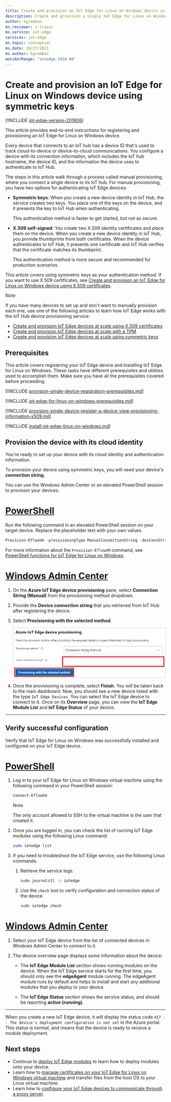 ```yaml
---
title: Create and provision an IoT Edge for Linux on Windows device using symmetric keys - Azure IoT Edge | Microsoft Docs
description: Create and provision a single IoT Edge for Linux on Windows device in IoT Hub using manual provisioning with symmetric keys
author: kgremban
ms.reviewer: v-tcassi
ms.service: iot-edge
services: iot-edge
ms.topic: conceptual
ms.date: 10/27/2021
ms.author: kgremban
monikerRange: "iotedge-2018-06"
---
```


# Create and provision an IoT Edge for Linux on Windows device using symmetric keys

[!INCLUDE [iot-edge-version-201806](../../includes/iot-edge-version-201806.md)]

This article provides end-to-end instructions for registering and provisioning an IoT Edge for Linux on Windows device.

Every device that connects to an IoT hub has a device ID that's used to track cloud-to-device or device-to-cloud communications. You configure a device with its connection information, which includes the IoT hub hostname, the device ID, and the information the device uses to authenticate to IoT Hub.

The steps in this article walk through a process called manual provisioning, where you connect a single device to its IoT hub. For manual provisioning, you have two options for authenticating IoT Edge devices:

* **Symmetric keys**: When you create a new device identity in IoT Hub, the service creates two keys. You place one of the keys on the device, and it presents the key to IoT Hub when authenticating.

  This authentication method is faster to get started, but not as secure.

* **X.509 self-signed**: You create two X.509 identity certificates and place them on the device. When you create a new device identity in IoT Hub, you provide thumbprints from both certificates. When the device authenticates to IoT Hub, it presents one certificate and IoT Hub verifies that the certificate matches its thumbprint.

  This authentication method is more secure and recommended for production scenarios.

This article covers using symmetric keys as your authentication method. If you want to use X.509 certificates, see [Create and provision an IoT Edge for Linux on Windows device using X.509 certificates](how-to-provision-single-device-linux-on-windows-x509.md).

> [!NOTE]
> If you have many devices to set up and don't want to manually provision each one, use one of the following articles to learn how IoT Edge works with the IoT Hub device provisioning service:
>
> * [Create and provision IoT Edge devices at scale using X.509 certificates](how-to-provision-devices-at-scale-linux-on-windows-x509.md)
> * [Create and provision IoT Edge devices at scale with a TPM](how-to-provision-devices-at-scale-linux-on-windows-tpm.md)
> * [Create and provision IoT Edge devices at scale using symmetric keys](how-to-provision-devices-at-scale-linux-on-windows-symmetric.md)

## Prerequisites

This article covers registering your IoT Edge device and installing IoT Edge for Linux on Windows. These tasks have different prerequisites and utilities used to accomplish them. Make sure you have all the prerequisites covered before proceeding.

<!-- Device registration prerequisites H3 and content -->
[!INCLUDE [provision-single-device-registration-prerequisites.md](../../includes/provision-single-device-registration-prerequisites.md)]

<!-- IoT Edge for Linux on Windows installation prerequisites H3 and content -->
[!INCLUDE [iot-edge-for-linux-on-windows-prerequisites.md](../../includes/iot-edge-for-linux-on-windows-prerequisites.md)]

<!-- Register your device and View provisioning information H2s and content -->
[!INCLUDE [provision-single-device-register-a-device-view-provisioning-information-x509.md](../../includes/provision-single-device-register-a-device-view-provisioning-information-x509.md)]

<!-- Install IoT Edge for Linux on Windows H2 and content -->
[!INCLUDE [install-iot-edge-linux-on-windows.md](../../includes/install-iot-edge-linux-on-windows.md)]

## Provision the device with its cloud identity

You're ready to set up your device with its cloud identity and authentication information.

To provision your device using symmetric keys, you will need your device's **connection string**.

You can use the Windows Admin Center or an elevated PowerShell session to provision your devices.

# [PowerShell](#tab/powershell)

Run the following command in an elevated PowerShell session on your target device. Replace the placeholder text with your own values.

```powershell
Provision-EflowVm -provisioningType ManualConnectionString -devConnString "<CONNECTION_STRING_HERE>"​
```

For more information about the `Provision-EflowVM` command, see [PowerShell functions for IoT Edge for Linux on Windows](reference-iot-edge-for-linux-on-windows-functions.md#provision-eflowvm).

# [Windows Admin Center](#tab/windowsadmincenter)

1. On the **Azure IoT Edge device provisioning** pane, select **Connection String (Manual)** from the provisioning method dropdown.

1. Provide the **Device connection string** that you retrieved from IoT Hub after registering the device.

1. Select **Provisioning with the selected method**.

   ![Choose provisioning with the selected method after pasting your device's connection string](./media/how-to-provision-single-device-linux-on-windows-symmetric/provisioning-with-selected-method-connection-string.png)

1. Once the provisioning is complete, select **Finish**. You will be taken back to the main dashboard. Now, you should see a new device listed with the type `IoT Edge Devices`. You can select the IoT Edge device to connect to it. Once on its **Overview** page, you can view the **IoT Edge Module List** and **IoT Edge Status** of your device.

---

## Verify successful configuration

Verify that IoT Edge for Linux on Windows was successfully installed and configured on your IoT Edge device.

# [PowerShell](#tab/powershell)

1. Log in to your IoT Edge for Linux on Windows virtual machine using the following command in your PowerShell session:

   ```powershell
   Connect-EflowVm
   ```

   >[!NOTE]
   >The only account allowed to SSH to the virtual machine is the user that created it.

1. Once you are logged in, you can check the list of running IoT Edge modules using the following Linux command:

   ```bash
   sudo iotedge list
   ```

1. If you need to troubleshoot the IoT Edge service, use the following Linux commands.

    1. Retrieve the service logs.

       ```bash
       sudo journalctl -u iotedge
       ```

    2. Use the `check` tool to verify configuration and connection status of the device.

       ```bash
       sudo iotedge check
       ```

# [Windows Admin Center](#tab/windowsadmincenter)

1. Select your IoT Edge device from the list of connected devices in Windows Admin Center to connect to it.

1. The device overview page displays some information about the device:

   * The **IoT Edge Module List** section shows running modules on the device. When the IoT Edge service starts for the first time, you should only see the **edgeAgent** module running. The edgeAgent module runs by default and helps to install and start any additional modules that you deploy to your device.

   * The **IoT Edge Status** section shows the service status, and should be reporting **active (running)**.

---

When you create a new IoT Edge device, it will display the status code `417 -- The device's deployment configuration is not set` in the Azure portal. This status is normal, and means that the device is ready to receive a module deployment.

## Next steps

* Continue to [deploy IoT Edge modules](how-to-deploy-modules-portal.md) to learn how to deploy modules onto your device.
* Learn how to [manage certificates on your IoT Edge for Linux on Windows virtual machine](how-to-manage-device-certificates.md) and transfer files from the host OS to your Linux virtual machine.
* Learn how to [configure your IoT Edge devices to communicate through a proxy server](how-to-configure-proxy-support.md).
